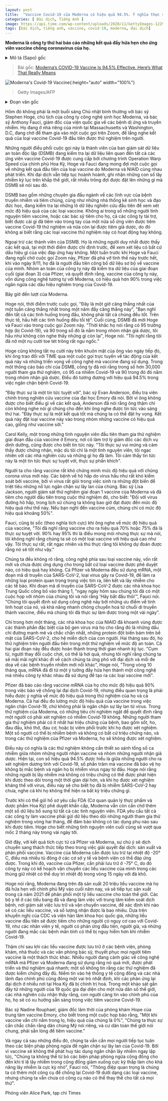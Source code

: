 ```yaml
---
layout: post
title:  "Vaccine Covid-19 của Moderna có hiệu quả 94.5%. Ý nghĩa thực sự của nó là gì?"
categories: [ Bài dịch, Tiếng Anh ]
image: https://api.time.com/wp-content/uploads/2020/11/GettyImages-1229642615.jpg
tags: [bài dịch, tiếng anh, vaccine, covid-19, moderna, đại dịch]
---
```


**Moderna là công ty thứ hai báo cáo những kết quả đầy hứa hẹn cho ứng viên vaccine chống coronavirus của họ.**

<details>
  <summary>Mô tả (Sapo) gốc</summary>
  <p>Moderna is the second company to report encouraging results for its coronavirus vaccine candidate</p>
</details>

> Bài gốc: [Moderna’s COVID-19 Vaccine Is 94.5% Effective. Here’s What That Really Means](https://time.com/5912491/moderna-covid-19-vaccine-effectiveness/)

![Moderna's Covid-19 Vaccine](https://api.time.com/wp-content/uploads/2020/11/GettyImages-1229642615.jpg){:height="auto" width="100%"}
> Getty Images/AFP

<details>
  <summary>Đoạn văn gốc</summary>
  <p>It’s wasn’t a typical Sunday morning for Dr. Stephen Hoge, president of the biotech company Moderna, and Dr. Anthony Fauci, director of the National Institute of Allergy and Infectious Diseases. They were at their respective homes in Massachusetts and Washington, D.C., waiting to to be let into a Zoom call to hear the results of the very first COVID-19 vaccine that was tested in people.</p>
  <p>The hosts were members of the independent Data Safety Monitoring Board (DSMB) that is reviewing data involving all the COVID-19 vaccine candidates supported by the U.S. government’s Operation Warp Speed program, and Hoge and Fauci were expecting the call to be about the first results from a vaccine Moderna and NIAID had developed together. With the pandemic continuing to infect record numbers of people around the world, a lot hinged on what the DSMB would say.</p>
  <p>The DSMB includes leading experts in the fields of infectious disease and vaccinology, as well as biostatisticians and ethicists, and is reviewing the first batches of study data for the first hints of efficacy. None of the people volunteering for the vaccine studies, nor the doctors running them, nor the companies sponsoring them, know what is being injected into the arms of the participants—half get an experimental COVID-19 vaccine, and half get a placebo placebo—so nobody knows if the vaccines being tested are working or not.</p>
  <p>Except the members of the DSMB. They are the only ones that can “unblind” the results, at pre-specified times, to see if there is any hint of effectiveness. A week before Hoge and Fauci sat waiting for their Zoom call, Pfizer broke the ice when, on Nov. 9, it became the first to report on its preliminary vaccine data. The company’s safety board reviewed Pfizer’s late-stage, phase 3 data and determined that the company’s vaccine, which uses similar technology to Moderna’s, was more than 90% effective in preventing serious COVID-19 disease.</p>
  <p>Now it was Moderna’s turn.</p>
  <p>“It was the most nerve-wracking hour of a nerve wracking week of a nerve wracking year,” says Hoge, of the moments before the call. “You run through all of the scenarios in your head, and not all of them are good. In fact, most of them are bad.” Finally, the DSMB let Hoge and Fauci onto the Zoom call. “The moment they said there were 95 cases [of COVID-19], and 90 of those cases were in the placebo group, I almost didn’t hear the rest,” Hoge says. “I think I just broke out into a big, stupid-looking grin.”</p>
  <p>Hoge couldn’t keep the smile off his face the next day either, as he discussed in a virtual call with TIME the implications of the results and the promise of the technology behind the vaccine. In a press release reporting on the DSMB’s review, the company said among the more than 30,000 people enrolled in the study, there were 95 cases of COVID-19 analyzed so far, and 90 of them occurred in the placebo group. That amounts to 94.5% effectiveness in preventing COVID-19 disease.</p>
  <p>“This is definitely fantastic news,” says Dr. Evan Anderson, principal investigator of the vaccine’s study at Emory University. Since he was blinded to the results, Anderson says he didn’t even hear about them until he listened to the news on Monday morning. “This is really as good a response as we could possibly hope for. This puts it in the range of other highly effective vaccines, like measles.”</p>
  <p>Carol Kelly, one of the first people to volunteer for an early safety study of the vaccine conducted at Emory, where she works as assistant director of nutrition services, was equally buoyed by the news. “I’m thrilled, and I feel validated; even though I’m just a participant, I’m amazed at the researchers and what they have done. I feel like it’s such great news, and something to get excited about.”</p>
  <p>It wasn’t a given that the vaccine would prove so effective against the new coronavirus. Viral respiratory diseases are notoriously difficult to control with vaccines, because the viruses that drive them are so adept at mutating to resist any attempts to corral their spread. “For respiratory viruses, we have no history of anything near this efficacy,” says Dr. Lisa Jackson, who oversaw the first, Phase 1 study of the Moderna vaccine and injected the first participant in that trial. “If you think of influenza vaccines, they are around 50% efficacious.”</p>
  <p>Fauci, too, was shocked in the best way when he heard the magnitude of the vaccine’s effectiveness. “I would have settled for a 70% or 75% effective vaccine; I think that would be terrific,” he says. “I had said that 90% or 95% would be aspirational but quite frankly I didn’t think we were going to have a vaccine with that high a degree of efficacy. I was very, very, very pleasantly surprised and admit I did not predict it would be that good.”</p>
  <p>It wasn’t even clear whether this particular vaccine technology, which is new and has not resulted in an approved vaccine yet, would work at all. Both Pfizer and Moderna rely on mRNA, the genetic code that SARS-CoV-2, the virus that causes COVID-19, uses to make the critical proteins it needs to find, bind and infect cells. Once SARS-CoV-2’s genetic code was released in January by Chinese scientists, “the very next day we had a meeting with our group and said ‘let’s go for it,’” says Fauci. “We took a chance on the technology because of the advantages of flexibility of this platform, and the ability to rapidly go from [having the genetic] sequence right into the vaccine, which we literally did in days.”</p>
  <p>In just over a month, the NIAID scientists had narrowed down the specific parts of the virus’s genome that they thought coded for the strongest and most obvious red flag—the spike proteins that stud the surface of SARS-CoV-2—for the human immune system. In another two months, they injected their first human volunteer in a safety trial. Both stages were reached in record times. “The word game-changer gets overused, but I do think we will forever think differently about how we respond to pandemics and emerging infectious disease threats,” says Hoge. “It’s hard not to notice that in the last 10 months, mRNA has gone from an idea with great promise to something that different companies are now using to create a new vaccine.”</p>
  <p>Pfizer reported its mRNA vaccine was more than 90% effective in protecting against COVID-19 disease, but it’s important to understand what effectiveness means in their and Moderna’s studies. Both measured their vaccines’ ability to prevent COVID-19 disease, not to stop infection from the virus. In Moderna’s study, there were strict criteria to determine if and when people were tested for COVID-19. People in the studies needed to have at least two symptoms of the disease—including fever, cough, headache, shortness of breath muscles aches—or needed to have pneumonia before they could get tested. But some people can be infected and never develop any symptoms, and in both the Pfizer and Moderna studies, these people would not have been tested.</p>
  <p>That means that the study did not necessarily compare how many total infections there were among those getting the vaccine and those receiving a placebo. For now, the 94.5% efficacy refers to the fact that among those who tested positive for COVID-19, the vaccine protected that percentage of people from getting disease v preventing them from getting infected with the virus in the first place. Hoge says that people with asymptomatic disease may be captured as people are followed for longer periods of time, and they are tested for antibodies to the virus, which would indicate if they had been infected with SARS-CoV-2, even if they never showed symptoms.</p>
  <p>Before it can file a request to the Food and Drug Administration (FDA) for emergency authorization, Moderna still needs to wait for some additional data to be collected on all of the volunteers. The FDA requires that all vaccine makers submit two-month follow up data on study participants, to ensure that there are no adverse side effects from the shots. Hoge says the last participants will reach that two month milestone in a few days. </p>
  <p>Now, with the positive results from both Pfizer and Moderna, attention will start shifting toward the next challenge in addressing the pandemic: making and distributing the vaccines. Moderna’s vaccine needs to be stored at -20° C, which many freezers at health clinics and hospitals can accommodate. Pfizer’s vaccine, on the other hand, needs to be kept at -75° C, so the company plans to ship its vials in thermal containers that can maintain that temperature for up to 15 days with dry ice. </p>
  <p>Hoge says Moderna is on track to produce the 20 million doses it has promised to the U.S. government by the end of the year, and will continue manufacturing throughout 2021 to produce as many as 1 billion doses to distribute globally. State health departments are currently working with the Centers for Disease Control, which will oversee storage and shipping of vaccines, to determine when doses will be available, and in what amounts. Based on CDC and National Academy of Sciences recommendations, the first doses of vaccines will go to those at highest risk of COVID-19, like health care workers, first responders, the elderly, and people with existing chronic conditions that make coronavirus infection more dangerous.</p>
  <p>Even after the first doses show up at hospitals, clinics, pharmacies and doctors’ offices, convincing people to get vaccinated will pose another challenge. People are especially wary about the mRNA technology that the Pfizer and Moderna shots use since it’s new and has been developed and tested so quickly; some aren’t convinced that the shot has been adequately tested. Trust in public health and government leaders also plays a role, as pandemic responses in places like U.S. have become politicized. In a recent survey involving people from 19 countries that represent around half of the world’s population, researchers found that the more people trusted their government, the more likely they were to be willing to get vaccinated with a COVID-19 shot. </p>
  <p>“A vaccine in a vial is 0% effective,” Dr. Nadine Rouphael, interim director of the Hope Clinic of Emory Vaccine Center, said during a briefing. “We really need to make sure that the American public, and the global population at large, will be willing to take a vaccine.”</p>
  <p>And even after they do, we need everyone to continue following public health measures to contain the spread of COVID-19. Because the vaccines haven’t yet shown that they prevent infection in the first place, “we can’t really abandon public health measures until the level of infection in a community is so low that the risk of getting infection is miniscule,” says Fauci. “The big message is that we have an additional tool [against COVID-19 in the vaccine] but we don’t have a tool to replace everything just yet.”</p>
</details>

Hôm đó không phải là một buổi sáng Chủ nhật bình thường với bác sỹ Stephen Hoge, chủ tịch của công ty công nghệ sinh học Moderna, và bác sỹ Anthony Fauci, giám đốc của viện quốc gia về các bệnh dị ứng và truyền nhiễm. Họ đang ở nhà riêng của mình tại Massachusetts và Washington, D.C, đang chờ để tham gia vào một cuộc gọi trên Zoom, để lắng nghe kết quả của loại vaccine Covid-19 đầu tiên được thử nghiệm trên người.

Những người điều phối cuộc gọi này là thành viên của ban giám sát dữ liệu an toàn độc lập (DSMB) đang kiểm tra lại dữ liệu liên quan đến tất cả các ứng viên vaccine Covid-19 được cung cấp bởi chương trình Operation Warp Speed của chính phủ Hoa Kỳ, Hoge và Fauci đang mong đợi một cuộc gọi về những kết quả đầu tiên của loại vaccine do Moderna và NIAID cùng nhau phát triển. Khi đại dịch vẫn tiếp tục hoành hoành, ghi nhận những con số lây nhiễm kỷ lục trên khắp thế giới, rất nhiều trông đợi được đặt lên những gì mà DSMB sẽ nói sau đó.

DSMB bao gồm những chuyên gia đầu ngành về các lĩnh vực của bệnh truyền nhiễm và tiêm chủng, cũng như những nhà thống kê sinh học và đạo đức học, đang kiểm tra lại những lô dữ liệu nghiên cứu đầu tiên để xem xét mức độ hiệu quả của các loại vaccine. Không ai trong số những người tình nguyện tiêm vaccine, hoặc các bác sỹ tiêm cho họ, cả các công ty tài trợ, biết được cái gì đã tiêm vào trong tay của một nửa số ứng viên được tiêm vaccine Covid-19 thử nghiệm và nửa còn lại được tiêm giả dược, do đó không ai biết rằng các loại vaccine thử nghiệm này có hoạt động hay không.

Ngoại trừ các thành viên của DSMB. Họ là những người duy nhất được thấy các kết quả, tại một thời điểm được chỉ định trước, để xem xét liệu có bất cứ dấu hiệu gì của việc đáp ứng hay không. Một tuần trước khi Hoge và Fauci đang ngồi chờ cuộc gọi Zoom này, Pfizer đã phá vỡ tình thế này trước hết, khi vào ngày 9/11, họ đã là người đầu tiên công bố dữ liệu sơ bộ về vaccine của mình. Nhóm an toàn của công ty này đã kiểm tra dữ liệu của giai đoạn cuối (giai đoạn 3) của Pfizer, và quyết định rằng, vaccine của công ty này, vốn dùng công nghệ tương tự với Moderna, có hiệu quả hơn 90% trong việc ngăn ngừa các dấu hiệu nghiêm trọng của Covid-19.

Bây giờ đến lượt của Moderna.

Hoge nói, thời điểm trước cuộc gọi, "Đây là một giờ căng thẳng nhất của một tuần căng thẳng nhất trong một năm đầy căng thẳng này", "Bạn nghĩ đến tất cả các tình huống trong đầu, không phải tất cả chúng đều tốt. Trên thực tế, hầu hết các tình huống đều tồi tệ". Cuối cùng, DSMB đã mời Hoge và Fauci vào trong cuộc gọi Zoom này. "Thời khắc họ nói rằng có 95 trường hợp (bị Covid-19), và 90 trong số đó là nằm trong nhóm nhận giả dược, tôi hầu như không còn nghe thấy những gì còn lại", Hoge nói. "Tôi nghĩ rằng tôi đã nở một nụ cười toe tét trông rất ngu ngốc."

Hoge cũng không tắt nụ cười này trên khuôn mặt của ông vào ngày tiếp đó, khi ông trao đổi với TIME qua một cuộc gọi trực tuyến về tác động của kết quả này và những triển vọng về công nghệ mà vaccine đang sử dụng. Trong một thông cáo báo chí của DSMB, công ty đã nói rằng trong số hơn 30,000 người tham gia thử nghiệm, có 95 ca nhiễm Covid-19 và 90 trong đó đó nằm trong nhóm nhận giả dược. Điều đó tương đương với hiệu quả 94.5% trong việc ngăn chặn bệnh Covid-19.

"Đây thực sự là một tin tức tuyệt vời", bác sỹ Evan Anderson, điều tra viên chính trong nghiên cứu vaccine của đại học Emory đã nói. Bởi vì ông không được cho biết điều gì về các kết quả, Anderson đã nói rằng ông thậm chí còn không nghe nói gì chúng cho đến khi ông nghe được tin tức vào sáng thứ hai. "Đây thực sự là một kết quả tốt mà chúng ta có thể đặt hy vọng. Kết quả này đặt loại vaccine này vào trong nhóm những vaccine có hiệu quả cao, giống như vaccine sởi."

Carol Kelly, một trong những tình nguyện viên đầu tiên tham gia thử nghiệm giai đoạn đầu của vaccine ở Emory, nơi cô làm trợ lý giám đốc các dịch vụ dinh dưỡng, cũng được cho biết tin tức này. "Tôi thực sự vui mừng và cảm thấy được chứng nhận, mặc dù tôi chỉ là một tình nguyện viên, tôi ngạc nhiên với các nhà nghiên cứu và những gì họ đã làm. Tôi cảm thấy tin tức này là một tin tức thực sự tuyệt vời, thực sự phấn khích".

Người ta cho rằng vaccine rất khó chứng minh mức độ hiệu quả với chủng corona virus mới này. Các bệnh về hô hấp do virus hầu như rất khó kiểm soát bởi vaccine, bởi vì virus rất giỏi trong việc sinh ra những đột biến để triệt tiêu những nỗ lực ngăn chặn sự lây lan của chúng. Bác sỹ Lisa Jackson, người giám sát thử nghiệm giai đoạn 1 vaccine của Moderna và đã tiêm cho người đầu tiên trong cuộc thử nghiệm đó, cho biết: "Đối với virus đường hô hấp, trong lịch sử chúng ta không bao giờ đạt được đến mức độ hiệu quả như thế này. Nếu bạn nghĩ đến vaccine cúm, chúng chỉ có mức độ hiệu quả khoảng 50%".

Fauci, cũng bị sốc (theo nghĩa tích cực) khi ông nghe về mức độ hiệu quả của vaccine, "Tôi đã nghĩ rằng vaccine cho ra hiệu quả 70% hoặc 75% đã là thực sự tuyệt vời. 90% hay 95% thì là điều mong mỏi nhưng thực sự mà nói, tôi không nghĩ rằng chúng ta sẽ có một loại vaccine với hiệu quả cao như vậy. Tôi thực sự rất, rất ngạc nhiên và thú thực rằng tôi không dự đoán được rằng nó sẽ tốt như vậy."

Chúng ta đều không rõ rằng, công nghệ phía sau loại vaccine này, vốn rất mới và chưa được ứng dụng cho trong bất cứ loại vaccine được phê duyệt nào, có hiệu quả hay không. Cả Pfizer và Moderna đều sử dụng mRNA, một đoạn mã di truyền của SARS-CoV-2, loại virus gây ra Covid-19, để làm ra những loại protein quan trọng trong việc tìm ra, liên kết và lây nhiễm cho các tế bào. Khi đoạn mã di truyền của SARS-CoV-2 được các nhà khoa học Trung Quốc công bố vào tháng 1, "ngay ngày hôm sau chúng tôi đã có một cuộc họp với nhóm của chúng tôi và nói rằng 'Hãy bắt đầu thôi'", Fauci nói. "Chúng tôi quyết định sử dụng công nghệ này bởi những ưu điểm về tính linh hoạt của nó, và khả năng nhanh chóng chuyển hoá từ chuỗi di truyền thành vaccine, điều mà chúng tôi đã thực sự làm được trong một vài ngày".

Chỉ trong hơn một tháng, các nhà khoa học của NIAID đã khoanh vùng được các thành phần đặc biệt của bộ gen virus mà họ cho rằng đó là những dấu chỉ đường mạnh mẽ và chắc chắn nhất, những protein đột biến bám trên bề mặt của SARS-CoV-2, cho hệ miễn dịch của con người. Hai tháng sau đó, họ thử nghiệm trên người đầu tiên trong một thử nghiệm về mức độ an toàn. Cả hai giai đoạn này đều được hoàn thành trong thời gian nhanh kỷ lục. "Cụm từ, người thay đổi cuộc chơi, có thể là hơi quá, nhưng tôi nghĩ rằng chúng ta sẽ mãi mãi nghĩ khác đi về cách chúng ta ứng phó với đại dịch và mối đe doạ về các bệnh truyền nhiễm mới nổi khác", Hoge nói, "Trong vòng 10 tháng qua, mRNA đã đi từ một ý tưởng đầy hứa hẹn thành một công nghệ mà nhiều công ty khác nhau đã sử dụng để tạo ra các loại vaccine mới".

Pfizer đã báo cáo rằng vaccine mRNA của họ cho mức độ hiệu quả 90% trong việc bảo vệ chống lại đại dịch Covid-19, nhưng điều quan trọng là phải hiểu được ý nghĩa về mức độ hiệu quả trong thử nghiệm của họ và cả Moderna. Cả hai đều đo lường mức độ hiệu quả của vaccine trong việc ngăn chặn Covid-19, chứ không phải là ngăn chặn sự lây lan từ virus. Trong thử nghiệm của Moderna, có những tiêu chí nghiêm ngặt để quyết định rằng một người có phải xét nghiệm có nhiễm Covid-19 không. Những người tham gia thử nghiệm phải có ít nhất hai triệu chứng của bệnh, bao gồm sốt, ho, đau đầu, khó thở, đau cơ, hoặc bị viêm phổi trước khi họ được xét nghiệm. Một số người có thể bị nhiễm bệnh và không có bất cứ triệu chứng nào, và trong các thử nghiệm của Pfizer và Moderna, họ sẽ không được xét nghiệm.

Điều này có nghĩa là các thử nghiệm không cần thiết so sánh tổng số ca nhiễm giữa nhóm những người nhận vaccine và nhóm những người nhận giả dược. Hiện tại, con số hiệu quả 94.5% được hiểu là giữa những người cho ra xét nghiệm dương tính với Covid-19, số phần trăm mà vaccine đã bảo vệ họ không bị mắc bệnh và ngăn họ bị nhiễm virus ngay từ đầu. Hoge nói rằng những người bị lây nhiễm mà không có triệu chứng có thể được phát hiện khi được theo dõi trong một thời gian dài hơn, và khi họ được xét nghiệm kháng thể với virus, điều này sẽ cho biết họ đã bị nhiễm SARS-CoV-2 hay chưa, nghe cả khi họ không thể hiện ra bất kỳ triệu chứng gì.

Trước khi có thể gửi hồ sơ yêu cầu FDA (Cơ quan quản lý thực phẩm và dược phẩm Hoa Kỳ) phê duyệt khẩn cấp, Moderna vẫn còn cần chờ thêm một số dữ liệu bổ sung từ tất cả các tình nguyện viên. FDA yêu cầu tất cả các công ty làm vaccine phải gửi dữ liệu theo dõi những người tham gia thử nghiệm trong vòng hai tháng, để đảm bảo không có tác dụng phụ nào sau khi được tiêm. Hoge cho biết những tình nguyện viên cuối cùng sẽ vượt qua mốc 2 tháng này trong vài ngày tới.


Giờ đây, với kết quả tích cực từ cả Pfizer và Moderna, sự chú ý sẽ dịch chuyển sang thách thức tiếp theo trong việc giải quyết đại dịch: sản xuất và phân phối vaccine. Vaccine của Moderna cần được lưu trữ tại nhiệt độ -20° C, điều mà nhiều tủ đông ở các cơ sở y tế và bệnh viện có thể đáp ứng được. Trong khi đó, vaccine của Pfizer, cần phải lưu trữ ở -75° C, do đó công ty này có kế hoạch vận chuyển các liều vaccine của mình trong các thùng giữ nhiệt có thể duy trì nhiệt độ trong vòng 15 ngày với đá khô.

Hoge nói rằng, Moderna đang trên đà sản xuất 20 triệu liều vaccine mà họ đã hứa hẹn với chính phủ Mỹ vào cuối năm nay, và sẽ tiếp tục sản xuất trong cả năm 2021 để phân phối một tỷ liều vaccine cho toàn thế giới. Các bộ y tế ở các tiểu bang đã và đang làm việc với trung tâm kiểm soát dịch bệnh, nơi giám sát việc lưu trữ và vận chuyển vaccine, để xác định khi nào sẽ có các liều vaccine, và số lượng nhận được là bao nhiêu. Dựa trên khuyến nghị của CDC và viện hàn lâm khoa học quốc gia, những liều vaccine đầu tiên sẽ được tiêm cho những người có nguy cơ cao với Covid-19, như các nhân viên y tế, người có phản ứng đầu tiên, người già, và những người đang mắc các bệnh mãn tính có thể bị nguy hiểm hơn khi nhiễm Covid-19.

Thậm chí sau khi các liều vaccine được lưu trữ ở các bệnh viện, phòng khám, nhà thuốc và các văn phòng bác sỹ, thuyết phục mọi người tiêm vaccine là một thách thức khác. Nhiều người đang cảnh giác về công nghệ mRNA mà Pfizer và Moderna đang sử dụng rằng nó quá mới, được phát triển và thử nghiệm quá nhanh; một số không tin rằng các thử nghiệm đã được kiểm chứng đầy đủ. Niềm tin vào hệ thống y tế cộng đồng và các nhà lãnh đạo chính phủ cũng đóng một vai trò nhất định, khi các phản ứng lại đại dịch ở nhiều nơi tại Hoa Kỳ đã bị chính trị hoá. Trong một khảo sát gần đây từ những người của 19 quốc gia đại diện cho một nửa dân số thế giới, các nhà nghiên cứu nhận thấy rằng, con người càng tin vào chính phủ của họ, họ sẽ có xu hướng sẵn sàng trong việc tiêm vaccine Covid-19.

Bác sỹ Nadine Rouphael, giám đốc lâm thời của phòng khám Hope của trung tâm vaccine Emory, cho biết trong một cuộc họp báo rằng, "Một khi vaccine vẫn chỉ nằm trong lọ, hiệu quả của chúng là 0%", "Chúng ta thực sự cần chắc chắn rằng dân chúng Mỹ nói riêng, và cư dân toàn thế giới nói chung, phải sẵn lòng để tiêm vaccine."

Và ngay cả sau những điều đó, chúng ta vẫn cần mọi người tiếp tục tuân theo các biện pháp phòng ngừa để ngăn chặn sự lây lan của Covid-19. Bởi vì vaccine sẽ không thể phát huy tác dụng ngăn chặn lây nhiễm ngay lập tức, "Chúng ta không thể từ bỏ các biện pháp phòng ngừa cộng đồng cho đến khi tỉ lệ lây nhiễm trong cộng đồng giảm xuống cực kỳ thấp làm cho khả năng lây nhiễm là cực kỳ nhỏ", Fauci nói, "Thông điệp quan trọng là chúng ta có thêm một công cụ để chống lại Covid-19 dưới dạng các loại vaccine, nhưng chúng ta vẫn chưa có công cụ nào có thể thay thế cho tất cả mọi thứ".

Phóng viên Alice Park, tạp chí Times